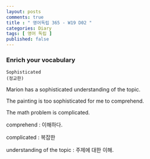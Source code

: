 ```yaml
---
layout: posts
comments: true
title : " 영어독립 365 - W19 D02 "
categories: Diary
tags: [ 영어 독립 ]
published: false
---
```


### Enrich your vocabulary

```text
Sophisticated
(정교한)
```

Marion has a sophisticated understanding of the topic.

The painting is too sophisticated for me to comprehend.

The math problem is complicated.

comprehend
 : 이해하다.

complicated
 : 복잡한

understanding of the topic
 : 주제에 대한 이해.
